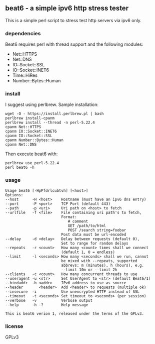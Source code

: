 ## beat6 - a simple ipv6 http stress tester

This is a simple perl script to stress test http servers via ipv6 only.

### dependencies

Beat6 requires perl with thread support and the following modules:

* Net::HTTPS
* Net::DNS
* IO::Socket::SSL
* IO::Socket::INET6
* Time::HiRes
* Number::Bytes::Human

### install

I suggest using perlbrew. Sample installation:

    wget -O - https://install.perlbrew.pl | bash
    perlbrew install-cpanm
    perlbrew install --thread -n perl-5.22.4
    cpanm Net::HTTPS
    cpanm IO::Socket::INET6
    cpanm IO::Socket::SSL
    cpanm Number::Bytes::Human
    cpanm Net::DNS
    
Then execute beat6 with:

    perlbrew use perl-5.22.4
    perl beat6 -h

### usage

    Usage beat6 [-HpPfdrlcubtvh] [<host>]
    Options:
    --host      -H <host>    Hostname (must have an ipv6 dns entry)
    --port      -P <port>    TCP Port (default 443)
    --path      -p <uri>     Uri path on <host> to fetch
    --urlfile   -f <file>    File containing uri path's to fetch,
                             Format:
                                # comment
                                GET /path/to/html
                                POST /search string=foobar
                             Post data must be url-encoded
    --delay     -d <delay>   Delay between requests (default 0),
                             Set to range for random delays
    --repeats   -r <count>   How many <count> times shall we connect
                             (default 1, 0 = endless)
    --limit     -l <seconds> How many <seconds> shall we run, cannot
                             be mixed with --repeats, supported
                             abbrevs: m (minutes), h (hours), e.g.
                             --limit 10m or --limit 2h
    --clients   -c <count>   How many concurrent threads to use
    --useragent -u <str>     Set UserAgent to <str> (default Beat6/1)
    --bindaddr  -b <addr>    IPv6 address to use as source
    --header       <header>  Add <header> to requests (multiple ok)
    --insecure  -i           Use unencrypted HTTP instead of SSL
    --timeout   -t <seconds> Set timeout to <seconds> (per session)
    --verbose   -v           Verbose output
    --help      -h -?        Help message
        
    This is beat6 verion 1, released under the terms of the GPLv3.

### license

GPLv3
